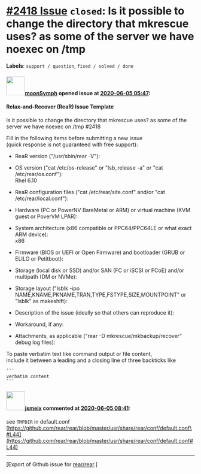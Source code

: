 [\#2418 Issue](https://github.com/rear/rear/issues/2418) `closed`: Is it possible to change the directory that mkrescue uses? as some of the server we have noexec on /tmp
==========================================================================================================================================================================

**Labels**: `support / question`, `fixed / solved / done`

#### <img src="https://avatars.githubusercontent.com/u/61730431?v=4" width="50">[moonSymph](https://github.com/moonSymph) opened issue at [2020-06-05 05:47](https://github.com/rear/rear/issues/2418):

#### Relax-and-Recover (ReaR) Issue Template

Is it possible to change the directory that mkrescue uses? as some of
the server we have noexec on /tmp \#2418

Fill in the following items before submitting a new issue  
(quick response is not guaranteed with free support):

-   ReaR version ("/usr/sbin/rear -V"):

-   OS version ("cat /etc/os-release" or "lsb\_release -a" or "cat
    /etc/rear/os.conf"):  
    Rhel 6.10

-   ReaR configuration files ("cat /etc/rear/site.conf" and/or "cat
    /etc/rear/local.conf"):

-   Hardware (PC or PowerNV BareMetal or ARM) or virtual machine (KVM
    guest or PoverVM LPAR):

-   System architecture (x86 compatible or PPC64/PPC64LE or what exact
    ARM device):  
    x86

-   Firmware (BIOS or UEFI or Open Firmware) and bootloader (GRUB or
    ELILO or Petitboot):

-   Storage (local disk or SSD) and/or SAN (FC or iSCSI or FCoE) and/or
    multipath (DM or NVMe):

-   Storage layout ("lsblk -ipo
    NAME,KNAME,PKNAME,TRAN,TYPE,FSTYPE,SIZE,MOUNTPOINT" or "lsblk" as
    makeshift):

-   Description of the issue (ideally so that others can reproduce it):

-   Workaround, if any:

-   Attachments, as applicable ("rear -D mkrescue/mkbackup/recover"
    debug log files):

To paste verbatim text like command output or file content,  
include it between a leading and a closing line of three backticks like

    ```
    verbatim content
    ```

#### <img src="https://avatars.githubusercontent.com/u/1788608?u=925fc54e2ce01551392622446ece427f51e2f0ce&v=4" width="50">[jsmeix](https://github.com/jsmeix) commented at [2020-06-05 08:41](https://github.com/rear/rear/issues/2418#issuecomment-639343462):

see `TMPDIR` in default.conf  
[https://github.com/rear/rear/blob/master/usr/share/rear/conf/default.conf\#L44](https://github.com/rear/rear/blob/master/usr/share/rear/conf/default.conf#L44)

------------------------------------------------------------------------

\[Export of Github issue for
[rear/rear](https://github.com/rear/rear).\]
